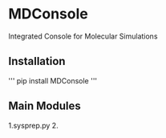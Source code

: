 # MDConsole
Integrated Console for Molecular Simulations

## Installation
'''
pip install MDConsole
'''

## Main Modules
1.sysprep.py
2.
